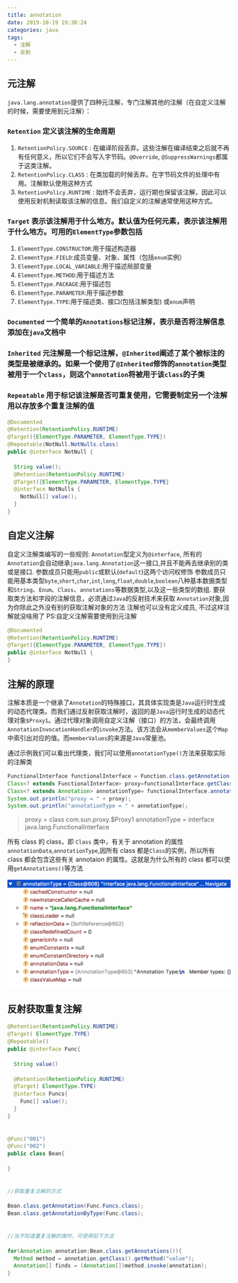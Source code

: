 ```yaml
---
title: annotation
date: 2019-10-19 19:30:24
categories: java
tags:
  - 注解
  - 反射
---
```


## 元注解

`java.lang.annotation`提供了四种元注解，专门注解其他的注解（在自定义注解的时候，需要使用到元注解）：

### `Retention` 定义该注解的生命周期

1. `RetentionPolicy.SOURCE` : 在编译阶段丢弃。这些注解在编译结束之后就不再有任何意义，所以它们不会写入字节码。`@Override`, `@SuppressWarnings`都属于这类注解。
2. `RetentionPolicy.CLASS` : 在类加载的时候丢弃。在字节码文件的处理中有用。注解默认使用这种方式
3. `RetentionPolicy.RUNTIME` : 始终不会丢弃，运行期也保留该注解，因此可以使用反射机制读取该注解的信息。我们自定义的注解通常使用这种方式。

### `Target` 表示该注解用于什么地方。默认值为任何元素，表示该注解用于什么地方。可用的`ElementType`参数包括

1. `ElementType.CONSTRUCTOR`:用于描述构造器
2. `ElementType.FIELD`:成员变量、对象、属性（包括`enum`实例）​​
3. `ElementType.LOCAL_VARIABLE`:用于描述局部变量
4. `ElementType.METHOD`:用于描述方法
5. `ElementType.PACKAGE`:用于描述包
6. `ElementType.PARAMETER`:用于描述参数
7. `ElementType.TYPE`:用于描述类、接口(包括注解类型) 或`enum`声明

### `Documented` 一个简单的`Annotations`标记注解，表示是否将注解信息添加在`java`文档中

### `Inherited` 元注解是一个标记注解，`@Inherited`阐述了某个被标注的类型是被继承的。如果一个使用了`@Inherited`修饰的`annotation`类型被用于一个`class`，则这个`annotation`将被用于该`class`的子类

### `Repeatable` 用于标记该注解是否可重复使用，它需要制定另一个注解用以存放多个重复注解的值

```java
@Documented
@Retention(RetentionPolicy.RUNTIME)
@Target({ElementType.PARAMETER, ElementType.TYPE})
@Repeatable(NotNull.NotNulls.class)
public @interface NotNull {

  String value();
  @Retention(RetentionPolicy.RUNTIME)
  @Target({ElementType.PARAMETER, ElementType.TYPE}
  @interface NotNulls {
    NotNull[] value();
  }
}
```

## 自定义注解

自定义注解类编写的一些规则:
`Annotation`型定义为`@interface`, 所有的`Annotation`会自动继承`java.lang.Annotation`这一接口,并且不能再去继承别的类或是接口.
参数成员只能用`public`或默认(`default`)这两个访问权修饰
参数成员只能用基本类型`byte`,`short`,`char`,`int`,`long`,`float`,`double`,`boolean`八种基本数据类型和`String`、`Enum`、`Class`、`annotations`等数据类型,以及这一些类型的数组.
要获取类方法和字段的注解信息，必须通过`Java`的反射技术来获取 `Annotation`对象,因为你除此之外没有别的获取注解对象的方法
注解也可以没有定义成员, 不过这样注解就没啥用了 PS:自定义注解需要使用到元注解

```java
@Documented
@Retention(RetentionPolicy.RUNTIME)
@Target({ElementType.PARAMETER, ElementType.TYPE})
public @interface NotNull {
}
```

## 注解的原理

注解本质是一个继承了`Annotation`的特殊接口，其具体实现类是`Java`运行时生成的动态代理类。而我们通过反射获取注解时，返回的是`Java`运行时生成的动态代理对象`$Proxy1`。通过代理对象调用自定义注解（接口）的方法，会最终调用`AnnotationInvocationHandler`的`invoke`方法。该方法会从`memberValues`这个`Map`中索引出对应的值。而`memberValues`的来源是`Java`常量池。

通过示例我们可以看出代理类，我们可以使用`annotationType()`方法来获取实际的注解类

```java
FunctionalInterface functionalInterface = Function.class.getAnnotation(FunctionalInterface.class);
Class<? extends FunctionalInterface> proxy=functionalInterface.getClass();
Class<? extends Annotation> annotationType= functionalInterface.annotationType();
System.out.println("proxy = " + proxy);
System.out.println("annotationType = " + annotationType);
```

> proxy = class com.sun.proxy.\$Proxy1
> annotationType = interface java.lang.FunctionalInterface

所有 class 的 class，即 `Class` 类中，有关于 annotation 的属性`annotationData`,`annotationType`,因所有 class 都是`Class`的实例，所以所有 class 都会包含这些有关 annotaion 的属性。这就是为什么所有的 class 都可以使用`getAnnotations()`等方法

![annotation_Class.png](./images/annotation_Class.png)

## 反射获取重复注解

```java
@Retention(RetentionPolicy.RUNTIME)
@Target( ElementType.TYPE)
@Repeatable()
public @interface Func{

  String value()

  @Retention(RetentionPolicy.RUNTIME)
  @Target( ElementType.TYPE)
  @interface Funcs{
    Func[] value();
  }
}


@Func("001")
@Func("002")
public class Bean{

}


//获取重复注解的方式

Bean.class.getAnnotation(Func.Funcs.class);
Bean.class.getAnnotationByType(Func.class);


//当不知道重复注解的类时，可使用如下方法

for(Annotation annotation:Bean.class.getAnnotations()){
  Method method = annotation.getClass().getMethod("value");
  Annotation[] finds = (Annotation[])method.invoke(annotation);
}
```
